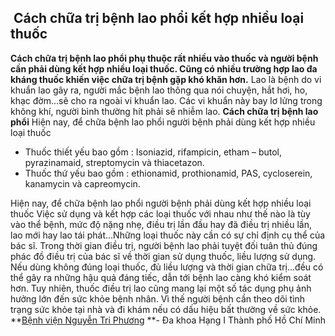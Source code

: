## ️ Cách chữa trị bệnh lao phổi kết hợp nhiều loại thuốc

**Cách chữa trị bệnh lao phổi phụ thuộc rất nhiều vào thuốc và người bệnh cần phải dùng kết hợp nhiều loại thuốc. Cũng có nhiều trường hợp lao đa kháng thuốc khiến việc chữa trị bệnh gặp khó khăn hơn.**
Lao là bệnh do vi khuẩn lao gây ra, người mắc bệnh lao thông qua nói chuyện, hắt hơi, ho, khạc đờm…sẽ cho ra ngoài vi khuẩn lao. Các vi khuẩn này bay lơ lửng trong không khí, người bình thường hít phải sẽ nhiễm lao.
**Cách chữa trị bệnh lao phổi**
Hiện nay, để chữa bệnh lao phổi người bệnh phải dùng kết hợp nhiều loại thuốc
  * Thuốc thiết yếu bao gồm : Isoniazid, rifampicin, etham – butol, pyrazinamaid, streptomycin và thiacetazon.
  * Thuốc thứ yếu bao gồm : ethionamid, prothionamid, PAS, cycloserein, kanamycin và capreomycin.


Hiện nay, để chữa bệnh lao phổi người bệnh phải dùng kết hợp nhiều loại thuốc
Việc sử dụng và kết hợp các loại thuốc với nhau như thế nào là tùy vào thể bệnh, mức độ nặng nhẹ, điều trị lần đầu hay đã điều trị nhiều lần, lao mới hay lao tái phát…Những loại thuốc này cần có sự chỉ định cụ thể của bác sĩ.
Trong thời gian điều trị, người bệnh lao phải tuyệt đối tuân thủ đúng phác đồ điều trị của bác sĩ về thời gian sử dụng thuốc, liều lượng sử dụng. Nếu dùng không đúng loại thuốc, đủ liều lượng và thời gian chữa trị…đều có thể gây ra những hậu quả đáng tiếc, dẫn tới bệnh lao càng khó kiểm soát hơn. Tuy nhiên, thuốc điều trị lao cũng mang lại một số tác dụng phụ ảnh hưởng lớn đến sức khỏe bệnh nhân. Vì thế người bệnh cần theo dõi tình trạng sức khỏe tại nhà và đi khám nếu có dấu hiệu bất thường về sức khỏe.
**[Bệnh viện Nguyễn Tri Phương](https://bvnguyentriphuong.com.vn/) **- Đa khoa Hạng I Thành phố Hồ Chí Minh
